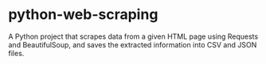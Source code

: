 # python-web-scraping
A Python project that scrapes data from a given HTML page using Requests and BeautifulSoup, and saves the extracted information into CSV and JSON files.
